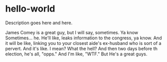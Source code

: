 # hello-world
Description goes here and here.

James Comey is a great guy, but I will say, sometimes.  Ya know Sometimes... he. He'll like, leaks information to the congress, ya know.  And it will be like, linking you to your closest aide's ex-husband who is sort of a pervert.  And it's like.  I mean?  What the hell? And then two days before th election, he's all, "opps."  And I'm like, "WTF."  But He's a great guys. 
